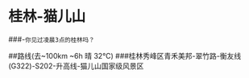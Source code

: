 # 桂林-猫儿山
###-`你见过凌晨3点的桂林吗？`

##路线(去~100km ~6h 晴 32°C)
###桂林秀峰区青禾美邦-翠竹路-衡友线(G322)-S202-升高线-猫儿山国家级风景区


